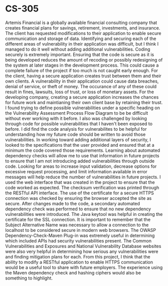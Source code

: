 # CS-305

  Artemis Financial is a globally available financial consulting company that creates financial plans for savings, retirement, investments, and insurance. The client has requested modifications to their application to enable secure communication and storage of data.
  Identifying and securing each of the different areas of vulnerability in their application was difficult, but I think I managed to do it well without adding additional vulnerabilities. Coding securely is extremely important. Ensuring that the code is secure as it is being developed reduces the amount of recoding or possibly redesigning of the system at later stages in the development process. This could cause a complete failure of the project if too much is not caught early enough.
  For the client, having a secure application creates trust between them and their own clients. A vulnerability in their application could cause data breaches, denial of service, or theft of money. The occurance of any of these could result in fines, lawsuits, loss of trust, or loss of monetary assets. For the developing company, creating a secure application increases the chances for future work and maintianing their own client base by retaining their trust.
  I found trying to define possible vulnerabilities under a specific heading on the Vulnerability Assessment Process Flow Diagram to be be difficult without ever working with it before. I also was challenged by looking through code for possible vulnerabilities that I haven't been exposed to before. I did find the code analysis for vulnerabilites to be helpful for understanding how my future code should be written to avoid those vulnerabilities.
  In working toward adding additional layers of security, I looked to the specifications that the user provided and ensured that at a minimum the code covered those requirements. Learning about automated dependency checks will allow me to use that information in future projects to ensure that I am not introducing added vulnerabilities through outside code. Looking for areas to increase input validation, decrease options for excessive request processing, and limit information available in error messages will help reduce the number of vulnerabilities in future projects.
  I used the web interface that was created in the project to ensure that the code worked as expected. The checksum verification was printed through the RESTful API interface. The use of the certificate for a secure HTTPS connection was checked by ensuring the browser accepted the site as secure. After changes made to the code, a secondary automated dependency check was performed to ensure that no new dependency vulnerabilities were introduced.
  The Java keytool was helpful in creating the certificate for the SSL connection. It is important to remember that the Subject Alternative Name was necessary to allow a connection to the localhost to be considered secure in modern web browsers. The OWASP Dependency-Check-Maven Plug-in was extremely useful in determining which included APIs had security vulnerabilities present. The Common Vulnerabilities and Exposures and National Vulnerability Database websites were also very helpful in determining how serious any vulnerabilities were and finding mitigation plans for each.
  From this project, I think that the ability to modify a RESTful application to enable HTTPS communication would be a useful tool to share with future employers. The experience using the Maven dependency check and hashing ciphers would also be something to highlight.
